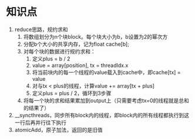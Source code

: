 # 知识点
1. reduce思路，规约求和
    1. 将数组划分为n个块block。每个块大小为b，b设置为2的幂次方
    2. 分配b个大小的共享内存，记为float cache[b];
    3. 对每个块的数据进行规约求和：
        1. 定义plus = b / 2
        2. value = array[position], tx = threadIdx.x
        3. 将当前块内的每一个线程的value载入到cache中，即cache[tx] = value
        4. 对与tx < plus的线程，计算value += array[tx + plus]
        5. 定义plus = plus / 2，循环到3步骤
    4. 将每一个块的求和结果累加到output上（只需要考虑tx=0的线程就是总和的结果了）
2. __syncthreads，同步所有block内的线程，即block内的所有线程都执行到这一行后再并行往下执行
3. atomicAdd，原子加法，返回的是旧值